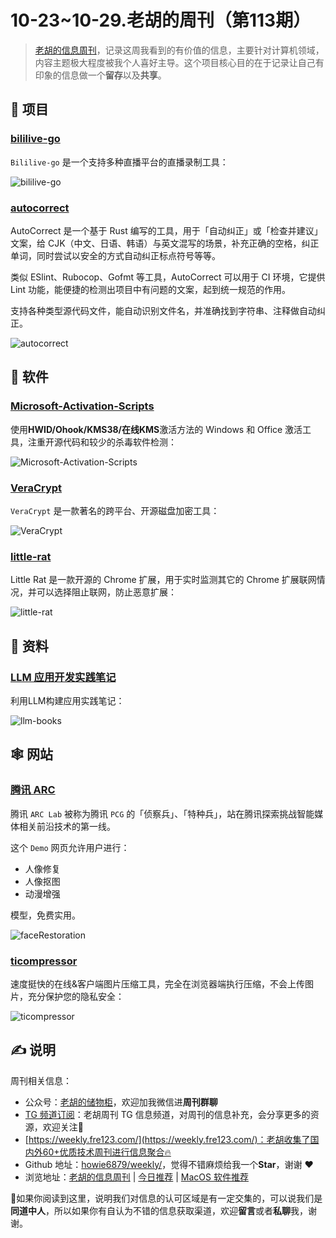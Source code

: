 # 10-23~10-29.老胡的周刊（第113期）

> [老胡的信息周刊](https://weekly.howie6879.com/)，记录这周我看到的有价值的信息，主要针对计算机领域，内容主题极大程度被我个人喜好主导。这个项目核心目的在于记录让自己有印象的信息做一个**留存**以及**共享**。

## 🎯 项目

### [bililive-go](https://github.com/hr3lxphr6j/bililive-go)

`Bililive-go` 是一个支持多种直播平台的直播录制工具：

![bililive-go](https://images-1252557999.file.myqcloud.com/uPic/bililive-go.webp)

### [autocorrect](https://github.com/huacnlee/autocorrect)

AutoCorrect 是一个基于 Rust 编写的工具，用于「自动纠正」或「检查并建议」文案，给 CJK（中文、日语、韩语）与英文混写的场景，补充正确的空格，纠正单词，同时尝试以安全的方式自动纠正标点符号等等。

类似 ESlint、Rubocop、Gofmt 等工具，AutoCorrect 可以用于 CI 环境，它提供 Lint 功能，能便捷的检测出项目中有问题的文案，起到统一规范的作用。

支持各种类型源代码文件，能自动识别文件名，并准确找到字符串、注释做自动纠正。

![autocorrect](https://images-1252557999.file.myqcloud.com/uPic/autocorrect.png)

## 🤖 软件

### [Microsoft-Activation-Scripts](https://github.com/massgravel/Microsoft-Activation-Scripts)

使用**HWID/Ohook/KMS38/在线KMS**激活方法的 Windows 和 Office 激活工具，注重开源代码和较少的杀毒软件检测：

![Microsoft-Activation-Scripts](https://images-1252557999.file.myqcloud.com/uPic/Microsoft-Activation-Scripts.jpg)

### [VeraCrypt](https://veracrypt.fr/en/Home.html)

`VeraCrypt` 是一款著名的跨平台、开源磁盘加密工具：

![VeraCrypt](https://images-1252557999.file.myqcloud.com/uPic/VeraCrypt.jpg)

### [little-rat](https://github.com/dnakov/little-rat)

Little Rat 是一款开源的 Chrome 扩展，用于实时监测其它的 Chrome 扩展联网情况，并可以选择阻止联网，防止恶意扩展：

![little-rat](https://images-1252557999.file.myqcloud.com/uPic/little-rat.webp)

## 👀 资料

### [LLM 应用开发实践笔记](https://github.com/morsoli/llm-books)

利用LLM构建应用实践笔记：

![llm-books](https://images-1252557999.file.myqcloud.com/uPic/llm-books.jpg)

## 🕸 网站

### [腾讯 ARC](https://arc.tencent.com/zh/ai-demos/faceRestoration)

腾讯 `ARC Lab` 被称为腾讯 `PCG` 的「侦察兵」、「特种兵」，站在腾讯探索挑战智能媒体相关前沿技术的第一线。

这个 `Demo` 网页允许用户进行：

- 人像修复
- 人像抠图
- 动漫增强

模型，免费实用。

![faceRestoration](https://images-1252557999.file.myqcloud.com/uPic/faceRestoration.jpg)

### [ticompressor](https://www.ticompressor.com/online/)

速度挺快的在线&客户端图片压缩工具，完全在浏览器端执行压缩，不会上传图片，充分保护您的隐私安全：

![ticompressor](https://images-1252557999.file.myqcloud.com/uPic/ticompressor.jpg)

## ✍️ 说明

周刊相关信息：

- 公众号：[老胡的储物柜](https://images-1252557999.file.myqcloud.com/uPic/ETIbMe.jpg)，欢迎加我微信进**周刊群聊**
- [TG 频道订阅](https://t.me/howie_weekly)：老胡周刊 TG 信息频道，对周刊的信息补充，会分享更多的资源，欢迎关注👏
- [https://weekly.fre123.com/](https://weekly.fre123.com/)：老胡收集了国内外60+优质技术周刊进行信息聚合🔥
- Github 地址：[howie6879/weekly/](https://github.com/howie6879/weekly/)，觉得不错麻烦给我一个**Star**，谢谢 ❤️
- 浏览地址：[老胡的信息周刊](https://weekly.howie6879.com) | [今日推荐](https://weekly.howie6879.com/recommend/index.html) | [MacOS 软件推荐](https://weekly.howie6879.com/soft/mac.html)

🙌如果你阅读到这里，说明我们对信息的认可区域是有一定交集的，可以说我们是**同道中人**，所以如果你有自认为不错的信息获取渠道，欢迎**留言**或者**私聊**我，谢谢。
